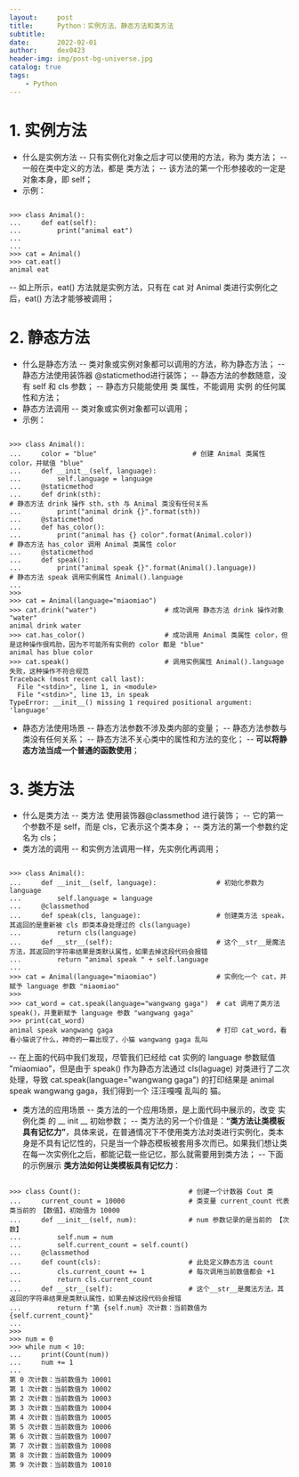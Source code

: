 ```yaml
---
layout:     post
title:      Python：实例方法、静态方法和类方法
subtitle:   
date:       2022-02-01
author:     dex0423
header-img: img/post-bg-universe.jpg
catalog: true
tags:
    - Python
---
```



# 1. 实例方法
- 什么是实例方法
  -- 只有实例化对象之后才可以使用的方法，称为 类方法；
  -- 一般在类中定义的方法，都是 类方法；
  -- 该方法的第一个形参接收的一定是对象本身，即 self；
- 示例：
```

>>> class Animal():
...     def eat(self):
...         print("animal eat")
...
...
>>> cat = Animal()
>>> cat.eat()
animal eat

```
-- 如上所示，eat() 方法就是实例方法，只有在 cat 对 Animal 类进行实例化之后，eat() 方法才能够被调用；

# 2. 静态方法
- 什么是静态方法
  --  类对象或实例对象都可以调用的方法，称为静态方法；
  -- 静态方法使用装饰器 @staticmethod进行装饰；
  -- 静态方法的参数随意，没有 self 和 cls 参数；
  -- 静态方只能能使用 类 属性，不能调用 实例 的任何属性和方法；
- 静态方法调用
  -- 类对象或实例对象都可以调用；
- 示例：
```

>>> class Animal():
...     color = "blue"                        # 创建 Animal 类属性 color，并赋值 "blue"    
...     def __init__(self, language):
...         self.language = language
...     @staticmethod
...     def drink(sth):                                               # 静态方法 drink 操作 sth，sth 与 Animal 类没有任何关系
...         print("animal drink {}".format(sth))
...     @staticmethod
...     def has_color():
...         print("animal has {} color".format(Animal.color))         # 静态方法 has_color 调用 Animal 类属性 color
...     @staticmethod
...     def speak():                                                           
...         print("animal speak {}".format(Animal().language))        # 静态方法 speak 调用实例属性 Animal().language
...
>>>
>>> cat = Animal(language="miaomiao")
>>> cat.drink("water")                 # 成功调用 静态方法 drink 操作对象 "water"
animal drink water
>>> cat.has_color()                    # 成功调用 Animal 类属性 color，但是这种操作很鸡肋，因为不可能所有实例的 color 都是 "blue"
animal has blue color
>>> cat.speak()                        # 调用实例属性 Animal().language 失败，这种操作不符合规范
Traceback (most recent call last):
  File "<stdin>", line 1, in <module>
  File "<stdin>", line 13, in speak
TypeError: __init__() missing 1 required positional argument: 'language'

```
- 静态方法使用场景
  -- 静态方法参数不涉及类内部的变量；
  -- 静态方法参数与类没有任何关系；
  -- 静态方法不关心类中的属性和方法的变化；
  -- **可以将静态方法当成一个普通的函数使用**；
# 3. 类方法
- 什么是类方法
  -- 类方法 使用装饰器@classmethod 进行装饰；
  -- 它的第一个参数不是 self，而是 cls，它表示这个类本身；
  -- 类方法的第一个参数约定名为 cls；
- 类方法的调用
  -- 和实例方法调用一样，先实例化再调用；
```

>>> class Animal():
...     def __init__(self, language):               # 初始化参数为 language
...         self.language = language
...     @classmethod                                
...     def speak(cls, language):                   # 创建类方法 speak，其返回的是重新被 cls 即类本身处理过的 cls(language)
...         return cls(language)
...     def __str__(self):                          # 这个__str__是魔法方法，其返回的字符串结果是类默认属性，如果去掉这段代码会报错
...         return "animal speak " + self.language
...
>>> cat = Animal(language="miaomiao")               # 实例化一个 cat，并赋予 language 参数 "miaomiao"
>>>
>>> cat_word = cat.speak(language="wangwang gaga")  # cat 调用了类方法 speak()，并重新赋予 language 参数 "wangwang gaga"
>>> print(cat_word)                                  
animal speak wangwang gaga                          # 打印 cat_word，看看小猫说了什么，神奇的一幕出现了，小猫 wangwang gaga 乱叫

```
-- 在上面的代码中我们发现，尽管我们已经给 cat 实例的 language 参数赋值 "miaomiao"，但是由于 speak() 作为静态方法通过 cls(laguage) 对类进行了二次处理，导致 cat.speak(language="wangwang gaga") 的打印结果是 animal speak wangwang gaga，我们得到一个 汪汪嘎嘎 乱叫的 猫。
- 类方法的应用场景
  -- 类方法的一个应用场景，是上面代码中展示的，改变 实例化类 的 __ init __ 初始参数；
  -- 类方法的另一个价值是：**“类方法让类模板具有记忆力”**，具体来说，在普通情况下不使用类方法对类进行实例化，类本身是不具有记忆性的，只是当一个静态模板被套用多次而已。如果我们想让类在每一次实例化之后，都能记载一些记忆，那么就需要用到类方法；
  -- 下面的示例展示 **类方法如何让类模板具有记忆力**：
```

>>> class Count():                           # 创建一个计数器 Cout 类
...     current_count = 10000                # 类变量 current_count 代表类当前的 【数值】，初始值为 10000
...     def __init__(self, num):             # num 参数记录的是当前的 【次数】
...         self.num = num
...         self.current_count = self.count()         
...     @classmethod
...     def count(cls):                      # 此处定义静态方法 count
...         cls.current_count += 1           # 每次调用当前数值都会 +1
...         return cls.current_count
...     def __str__(self):                   # 这个__str__是魔法方法，其返回的字符串结果是类默认属性，如果去掉这段代码会报错
...         return f"第 {self.num} 次计数：当前数值为 {self.current_count}"
...
>>>
>>> num = 0
>>> while num < 10:
...     print(Count(num))
...     num += 1
...
第 0 次计数：当前数值为 10001
第 1 次计数：当前数值为 10002
第 2 次计数：当前数值为 10003
第 3 次计数：当前数值为 10004
第 4 次计数：当前数值为 10005
第 5 次计数：当前数值为 10006
第 6 次计数：当前数值为 10007
第 7 次计数：当前数值为 10008
第 8 次计数：当前数值为 10009
第 9 次计数：当前数值为 10010

```
